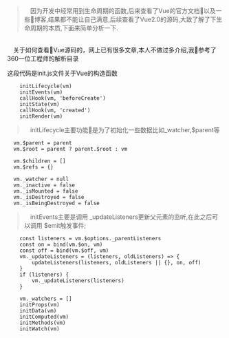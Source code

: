 > &emsp;因为开发中经常用到生命周期的函数,后来查看了Vue的官方文档以及一些博客,结果都不能让自己满意,后续查看了Vue2.0的源码,大致了解了下生命周期的本质,下面来简单分析一下.
<br>
&emsp;关于如何查看Vue源码的，网上已有很多文章,本人不做过多介绍,我参考了360一位工程师的解析目录



<p>这段代码是init.js文件关于Vue的构造函数</p>

```
    initLifecycle(vm)
    initEvents(vm)
    callHook(vm, 'beforeCreate')
    initState(vm)
    callHook(vm, 'created')
    initRender(vm)
```
> &emsp;initLifecycle主要功能是为了初始化一些数据比如_watcher,$parent等

```
  vm.$parent = parent
  vm.$root = parent ? parent.$root : vm

  vm.$children = []
  vm.$refs = {}

  vm._watcher = null
  vm._inactive = false
  vm._isMounted = false
  vm._isDestroyed = false
  vm._isBeingDestroyed = false
```
> &emsp;initEvents主要是调用 _updateListeners更新父元素的监听,在此之后可以调用
$emit触发事件;
```
    const listeners = vm.$options._parentListeners
    const on = bind(vm.$on, vm)
    const off = bind(vm.$off, vm)
    vm._updateListeners = (listeners, oldListeners) => {
        updateListeners(listeners, oldListeners || {}, on, off)
    }
    if (listeners) {
        vm._updateListeners(listeners)
    }
```

```
    vm._watchers = []
    initProps(vm)
    initData(vm)
    initComputed(vm)
    initMethods(vm)
    initWatch(vm)

```


